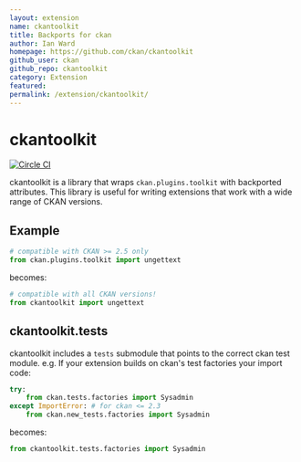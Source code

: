 ```yaml
---
layout: extension
name: ckantoolkit
title: Backports for ckan
author: Ian Ward
homepage: https://github.com/ckan/ckantoolkit
github_user: ckan
github_repo: ckantoolkit
category: Extension
featured: 
permalink: /extension/ckantoolkit/
---
```



ckantoolkit
===========

[![Circle
CI](https://circleci.com/gh/ckan/ckantoolkit.svg?style=svg)](https://circleci.com/gh/ckan/ckantoolkit)

ckantoolkit is a library that wraps `ckan.plugins.toolkit` with
backported attributes. This library is useful for writing extensions
that work with a wide range of CKAN versions.

Example
-------

``` python
# compatible with CKAN >= 2.5 only
from ckan.plugins.toolkit import ungettext
```

becomes:

``` python
# compatible with all CKAN versions!
from ckantoolkit import ungettext
```

ckantoolkit.tests
-----------------

ckantoolkit includes a `tests` submodule that points to the correct ckan
test module. e.g. If your extension builds on ckan's test factories your
import code:

``` python
try:
    from ckan.tests.factories import Sysadmin
except ImportError: # for ckan <= 2.3
    from ckan.new_tests.factories import Sysadmin
```

becomes:

``` python
from ckantoolkit.tests.factories import Sysadmin
```

